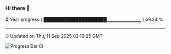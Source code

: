 ### Hi there 👋

⏳ Year progress { ████████████████████▁▁▁▁▁▁▁▁▁▁ } 69.34 %

---

⏰ Updated on Thu, 11 Sep 2025 02:10:25 GMT

![Progress Bar CI](https://github.com/IshwaranRudhara/GIT-ACTION/workflows/Progress%20Bar%20CI/badge.svg)

